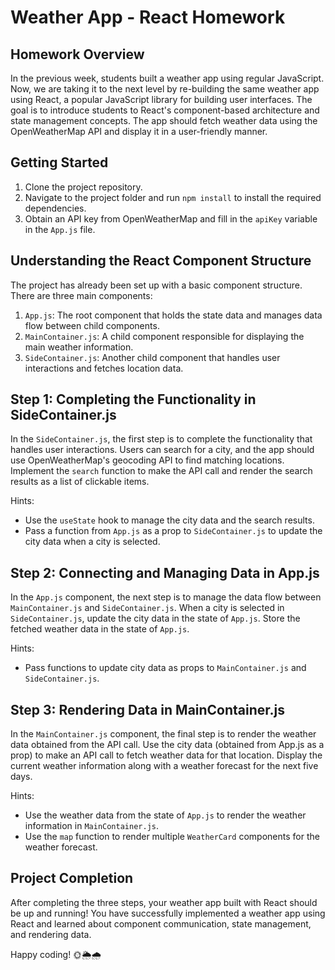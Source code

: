 # Weather App - React Homework

## Homework Overview
In the previous week, students built a weather app using regular JavaScript. Now, we are taking it to the next level by re-building the same weather app using React, a popular JavaScript library for building user interfaces. The goal is to introduce students to React's component-based architecture and state management concepts. The app should fetch weather data using the OpenWeatherMap API and display it in a user-friendly manner.

## Getting Started
1. Clone the project repository.
2. Navigate to the project folder and run `npm install` to install the required dependencies.
3. Obtain an API key from OpenWeatherMap and fill in the `apiKey` variable in the `App.js` file.

## Understanding the React Component Structure
The project has already been set up with a basic component structure. There are three main components:
1. `App.js`: The root component that holds the state data and manages data flow between child components.
2. `MainContainer.js`: A child component responsible for displaying the main weather information.
3. `SideContainer.js`: Another child component that handles user interactions and fetches location data.

## Step 1: Completing the Functionality in SideContainer.js
In the `SideContainer.js`, the first step is to complete the functionality that handles user interactions. Users can search for a city, and the app should use OpenWeatherMap's geocoding API to find matching locations. Implement the `search` function to make the API call and render the search results as a list of clickable items.

Hints:
- Use the `useState` hook to manage the city data and the search results.
- Pass a function from `App.js` as a prop to `SideContainer.js` to update the city data when a city is selected.

## Step 2: Connecting and Managing Data in App.js
In the `App.js` component, the next step is to manage the data flow between `MainContainer.js` and `SideContainer.js`. When a city is selected in `SideContainer.js`, update the city data in the state of `App.js`. Store the fetched weather data in the state of `App.js`.

Hints:
- Pass functions to update city data as props to `MainContainer.js` and `SideContainer.js`.

## Step 3: Rendering Data in MainContainer.js
In the `MainContainer.js` component, the final step is to render the weather data obtained from the API call. Use the city data (obtained from App.js as a prop) to make an API call to fetch weather data for that location. Display the current weather information along with a weather forecast for the next five days.

Hints:
- Use the weather data from the state of `App.js` to render the weather information in `MainContainer.js`.
- Use the `map` function to render multiple `WeatherCard` components for the weather forecast.

## Project Completion
After completing the three steps, your weather app built with React should be up and running! You have successfully implemented a weather app using React and learned about component communication, state management, and rendering data.

Happy coding! 🌞🌦️🌧️
